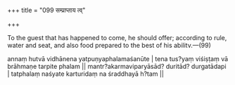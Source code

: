+++
title = "099 सम्प्राप्ताय त्व्"

+++

To the guest that has happened to come, he should offer; according to rule, water and seat, and also food prepared to the best of his abilitv.—(99)


annaṃ hutvā vidhānena yatpuṇyaphalamaśanūte | 
tena tus?yaṃ viśiṣṭaṃ vā brāhmaṇe tarpite phalam || 
mantr?akarmaviparyāsād? duritād? durgatādapi | 
tatphalaṃ naśyate karturidaṃ na śraddhayā h?tam ||